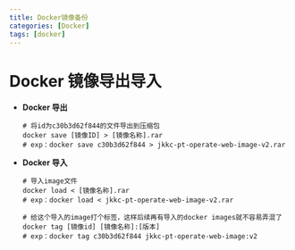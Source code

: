 ```yaml
---
title: Docker镜像备份
categories: [Docker]
tags: [docker]
---
```


# Docker 镜像导出导入

- **Docker 导出**

  ```docker
  # 将id为c30b3d62f844的文件导出到压缩包
  docker save [镜像ID] > [镜像名称].rar
  # exp：docker save c30b3d62f844 > jkkc-pt-operate-web-image-v2.rar
  ```

  

- **Docker 导入**

  ```docker
  # 导入image文件
  docker load < [镜像名称].rar
  # exp：docker load < jkkc-pt-operate-web-image-v2.rar
  
  # 给这个导入的image打个标签，这样后续再有导入的docker images就不容易弄混了
  docker tag [镜像id] [镜像名称]:[版本]
  # exp：docker tag c30b3d62f844 jkkc-pt-operate-web-image:v2
  ```

  
